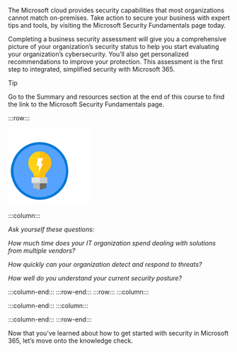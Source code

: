
The Microsoft cloud provides security capabilities that most organizations cannot match on-premises. Take action to secure your business with expert tips and tools, by visiting the Microsoft Security Fundamentals page today.

Completing a business security assessment will give you a comprehensive picture of your organization’s security status to help you start evaluating your organization’s cybersecurity. You’ll also get personalized recommendations to improve your protection. This assessment is the first step to integrated, simplified security with Microsoft 365.

> [!TIP]
> Go to the Summary and resources section at the end of this course to find the link to the Microsoft Security Fundamentals page.

:::row:::

![Icon of lightbulb](../media/lightbulb.png)

:::column:::

*Ask yourself these questions:*

*How much time does your IT organization spend dealing with solutions from multiple vendors?*

*How quickly can your organization detect and respond to threats?*

*How well do you understand your current security posture?*

:::column-end:::
:::row-end:::
:::row:::
:::column:::

:::column-end:::
:::column:::

:::column-end:::
:::row-end:::

Now that you’ve learned about how to get started with security in Microsoft 365, let’s move onto the knowledge check.
